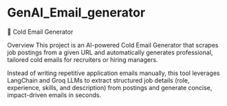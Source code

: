 # GenAI_Email_generator
📧 Cold Email Generator

Overview
This project is an AI-powered Cold Email Generator that scrapes job postings from a given URL and automatically generates professional, tailored cold emails for recruiters or hiring managers.

Instead of writing repetitive application emails manually, this tool leverages LangChain and Groq LLMs to extract structured job details (role, experience, skills, and description) from postings and generate concise, impact-driven emails in seconds.